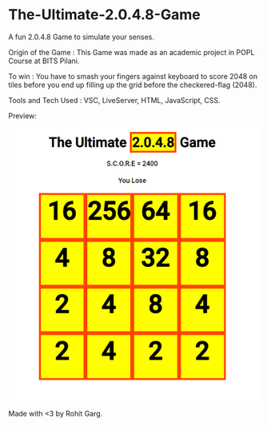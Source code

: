 # The-Ultimate-2.0.4.8-Game

A fun 2.0.4.8 Game to simulate your senses. 

Origin of the Game : This Game was made as an academic project in POPL Course at BITS Pilani.

To win : You have to smash your fingers against keyboard to score 2048 on tiles before you end up filling up the grid before the checkered-flag (2048).

Tools and Tech Used : VSC, LiveServer, HTML, JavaScript, CSS.

Preview:

![alt text](https://github.com/rohitgarg025/The-Ultimate-2.0.4.8-Game/blob/master/image.png)


Made with <3 by Rohit Garg. 

